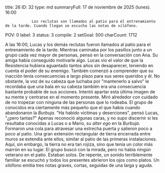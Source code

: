 title:          26
ID:             32
type:           md
summaryFull:    17 de noviembre de 2025 (lunes). 16:00
                
                Los reclutas son llamados al patio para el entrenamiento de la tarde. Cuando llegan se escucha las notas de xilófono.
POV:            0
label:          3
status:         3
compile:        2
setGoal:        500
charCount:      1712


A las 16:00, Lucas y los demás reclutas fueron llamados al patio para el entrenamiento de la tarde. Mientras caminaba por los pasillos junto a un grupo cada vez mayor de personas, pensó en la conversación con Ana.
Su amiga había conseguido motivarle algo. Lucas vio el valor de que la Resistencia hubiera aguantado tantos años sin desaparecer, teniendo en cuenta el poder de su enemigo. También comenzó a comprender que su inacción tenía consecuencias a largo plazo para sus seres queridos y él.
No obstante, la voz de su cabeza que luchaba por "mantenerlo a salvo" le recordaba que una bala en su cabeza también era una consecuencia bastante probable de sus acciones.
Intentó apartar esta última imagen de su mente y centrarse en el momento presente. Miró alrededor con cuidado de no tropezar con ninguna de las personas que lo rodeaba.
El grupo de conocidos era ciertamente más pequeño que el que había cuando abandonaron la *Burbuja*.
"Ha habido víctimas y deserciones", pensó Lucas, "¿pero tantas?"
Apenas reconoció algunas caras, y no supo discernir si les resultaba conocidas a Lucas o a Mario, su *alter ego* en la *Burbuja*.
Formaron una cola para atravesar una estrecha puerta y salieron poco a poco al patio.
Una gran extensión rectangular de tierra encerrada entre muros se extendía ante ellos, similar al patio de las primeras instalaciones. Aquí, sin embargo, la tierra no era tan rojiza, sino que tenía un color más marrón en su lugar.
El grupo buscó con la mirada, pero no había ningún veterano en el patio. Estaban solos.
De repente, un sonido terriblemente familiar se escuchó y todos los presentes abrieron los ojos como platos.
Un xilófono emitía tres notas graves, cortas, seguidas de una larga y aguda.